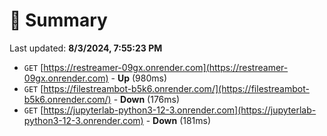 # 📖 Summary
Last updated: **8/3/2024, 7:55:23 PM**

- `GET` [https://restreamer-09gx.onrender.com](https://restreamer-09gx.onrender.com) - **Up** (980ms)
- `GET` [https://filestreambot-b5k6.onrender.com/](https://filestreambot-b5k6.onrender.com/) - **Down** (176ms)
- `GET` [https://jupyterlab-python3-12-3.onrender.com](https://jupyterlab-python3-12-3.onrender.com) - **Down** (181ms)
